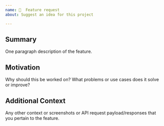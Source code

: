 ```yaml
---
name: 🧠  Feature request
about: Suggest an idea for this project

---
```


## Summary

One paragraph description of the feature.

## Motivation

Why should this be worked on? What problems or use cases does it solve or
improve?

## Additional Context

Any other context or screenshots or API request payload/responses that you
pertain to the feature.
